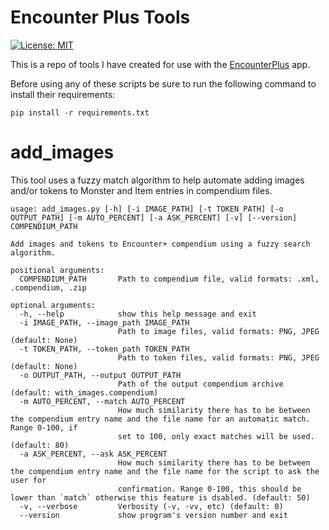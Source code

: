 # Encounter Plus Tools

[![License: MIT](https://img.shields.io/badge/License-MIT-yellow.svg)](https://opensource.org/licenses/MIT)

This is a repo of tools I have created for use with the [EncounterPlus](http://encounter.plus) app.

Before using any of these scripts be sure to run the following command to install their requirements:

```
pip install -r requirements.txt
```

# add_images

This tool uses a fuzzy match algorithm to help automate adding images and/or tokens to Monster and Item entries in compendium files.

```
usage: add_images.py [-h] [-i IMAGE_PATH] [-t TOKEN_PATH] [-o OUTPUT_PATH] [-m AUTO_PERCENT] [-a ASK_PERCENT] [-v] [--version] COMPENDIUM_PATH

Add images and tokens to Encounter+ compendium using a fuzzy search algorithm.

positional arguments:
  COMPENDIUM_PATH       Path to compendium file, valid formats: .xml, .compendium, .zip

optional arguments:
  -h, --help            show this help message and exit
  -i IMAGE_PATH, --image_path IMAGE_PATH
                        Path to image files, valid formats: PNG, JPEG (default: None)
  -t TOKEN_PATH, --token_path TOKEN_PATH
                        Path to token files, valid formats: PNG, JPEG (default: None)
  -o OUTPUT_PATH, --output OUTPUT_PATH
                        Path of the output compendium archive (default: with_images.compendium)
  -m AUTO_PERCENT, --match AUTO_PERCENT
                        How much similarity there has to be between the compendium entry name and the file name for an automatic match. Range 0-100, if
                        set to 100, only exact matches will be used. (default: 80)
  -a ASK_PERCENT, --ask ASK_PERCENT
                        How much similarity there has to be between the compendium entry name and the file name for the script to ask the user for
                        confirmation. Range 0-100, this should be lower than `match` otherwise this feature is dsabled. (default: 50)
  -v, --verbose         Verbosity (-v, -vv, etc) (default: 0)
  --version             show program's version number and exit
  ```